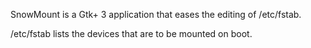 SnowMount is a Gtk+ 3 application that eases the editing of /etc/fstab.

/etc/fstab lists the devices that are to be mounted on boot.